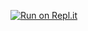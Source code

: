 [![Run on Repl.it](https://replit.com/badge/github/AndriwRC/grafos.git)](https://replit.com/new/github/AndriwRC/grafos.git)
